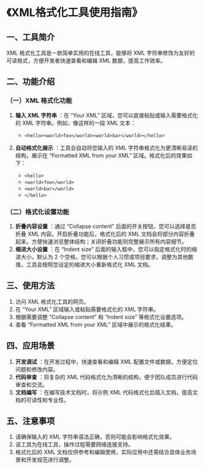 # 《XML格式化工具使用指南》

## 一、工具简介

XML 格式化工具是一款简单实用的在线工具，能够将 XML 字符串修饰为友好的可读格式，方便开发者快速查看和编辑 XML 数据，提高工作效率。

## 二、功能介绍

### （一）XML 格式化功能

  1. **输入 XML 字符串** ：在 “Your XML” 区域，您可以直接粘贴或输入需要格式化的 XML 字符串。例如，像这样的一段 XML 文本：
     * `<hello><world>foo</world><world>bar</world></hello>`

  2. **自动格式化展示** ：工具会自动将您输入的 XML 字符串格式化为更清晰易读的结构，展示在 “Formatted XML from your XML” 区域。格式化后的效果如下：
     * `<hello>`
     * `<world>foo</world>`
     * `<world>bar</world>`
     * `</hello>`

### （二）格式化设置功能

  1. **折叠内容设置** ：通过 “Collapse content” 后面的开关按钮，您可以选择是否折叠 XML 内容。开启折叠功能后，格式化后的 XML 文档会将部分内容折叠起来，方便快速浏览整体结构；关闭折叠功能则完整展示所有内容细节。
  2. **缩进大小设置** ：在 “Indent size” 后面的输入框中，您可以指定格式化时的缩进大小，默认为 2 个空格。您可以根据个人习惯或项目要求，调整为其他数值，工具会按照您设定的缩进大小重新格式化 XML 文档。

## 三、使用方法

  1. 访问 XML 格式化工具的网页。
  2. 在 “Your XML” 区域输入或粘贴需要格式化的 XML 字符串。
  3. 根据需要调整 “Collapse content” 和 “Indent size” 等格式化设置选项。
  4. 查看 “Formatted XML from your XML” 区域中展示的格式化结果。

## 四、应用场景

  1. **开发调试** ：在开发过程中，快速查看和编辑 XML 配置文件或数据，方便定位问题和修改内容。
  2. **代码审查** ：将复杂的 XML 代码格式化为清晰的结构，便于团队成员进行代码审查和交流。
  3. **文档编写** ：在编写技术文档时，将示例 XML 代码格式化后插入文档，提高文档的可读性和专业性。

## 五、注意事项

  1. 请确保输入的 XML 字符串语法正确，否则可能会影响格式化效果。
  2. 该工具为在线工具，操作过程需要网络连接支持。
  3. 格式化后的 XML 文档仅供参考和编辑使用，实际应用中还需结合具体业务场景和开发规范进行调整。